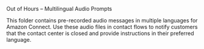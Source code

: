 Out of Hours – Multilingual Audio Prompts

This folder contains pre-recorded audio messages in multiple languages for Amazon Connect. Use these audio files in contact flows to notify customers that the contact center is closed and provide instructions in their preferred language.
